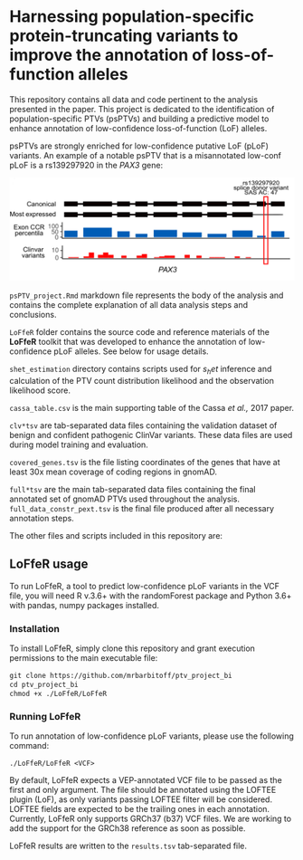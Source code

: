 # Harnessing population-specific protein-truncating variants to improve the annotation of loss-of-function alleles

This repository contains all data and code pertinent to the analysis presented in the paper. This project is dedicated to the identification of population-specific PTVs (psPTVs) and building a predictive model to enhance annotation of low-confidence loss-of-function (LoF) alleles. 

psPTVs are strongly enriched for low-confidence putative LoF (pLoF) variants. An example of a notable psPTV that is a misannotated low-conf pLoF is a rs139297920 in the *PAX3* gene:

![alt text](https://github.com/mrbarbitoff/ptv_project_bi/blob/master/pax3.png)

`psPTV_project.Rmd` markdown file represents the body of the analysis and contains the complete explanation of all data analysis steps and conclusions.

`LoFfeR` folder contains the source code and reference materials of the **LoFfeR** toolkit that was developed to enhance the annotation of low-confidence pLoF alleles. See below for usage details.

`shet_estimation` directory contains scripts used for $s_het$ inference and calculation of the PTV count distribution likelihood and the observation likelihood score.

`cassa_table.csv` is the main supporting table of the Cassa *et al.,* 2017 paper.

`clv*tsv` are tab-separated data files containing the validation dataset of benign and confident pathogenic ClinVar variants. These data files are used during model training and evaluation.

`covered_genes.tsv` is the file listing coordinates of the genes that have at least 30x mean coverage of coding regions in gnomAD.

`full*tsv` are the main tab-separated data files containing the final annotated set of gnomAD PTVs used throughout the analysis. `full_data_constr_pext.tsv` is the final file produced after all necessary annotation steps.

The other files and scripts included in this repository are:

## LoFfeR usage

To run LoFfeR, a tool to predict low-confidence pLoF variants in the VCF file, you will need R v.3.6+ with the randomForest package and Python 3.6+ with pandas, numpy packages installed.

### Installation

To install LoFfeR, simply clone this repository and grant execution permissions to the main executable file:

```
git clone https://github.com/mrbarbitoff/ptv_project_bi
cd ptv_project_bi
chmod +x ./LoFfeR/LoFfeR
```

### Running LoFfeR

To run annotation of low-confidence pLoF variants, please use the following command:

```
./LoFfeR/LoFfeR <VCF>
```

By default, LoFfeR expects a VEP-annotated VCF file to be passed as the first and only argument. The file should be annotated using the LOFTEE plugin (LoF), as only variants passing LOFTEE filter will be considered. LOFTEE fields are expected to be the trailing ones in each annotation. Currently, LoFfeR only supports GRCh37 (b37) VCF files. We are working to add the support for the GRCh38 reference as soon as possible.

LoFfeR results are written to the `results.tsv` tab-separated file.
